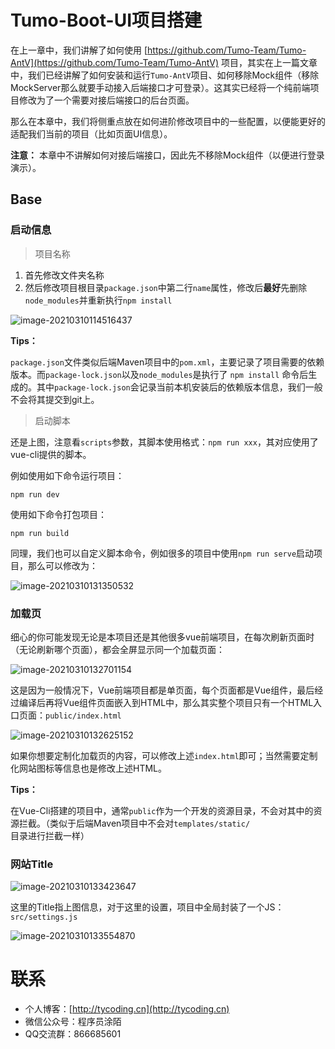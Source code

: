 # Tumo-Boot-UI项目搭建

在上一章中，我们讲解了如何使用 [https://github.com/Tumo-Team/Tumo-AntV](https://github.com/Tumo-Team/Tumo-AntV) 项目，其实在上一篇文章中，我们已经讲解了如何安装和运行`Tumo-AntV`项目、如何移除Mock组件（移除MockServer那么就要手动接入后端接口才可登录）。这其实已经将一个纯前端项目修改为了一个需要对接后端接口的后台页面。

那么在本章中，我们将侧重点放在如何进阶修改项目中的一些配置，以便能更好的适配我们当前的项目（比如页面UI信息）。

**注意：** 本章中不讲解如何对接后端接口，因此先不移除Mock组件（以便进行登录演示）。

## Base

### 启动信息

> 项目名称

1. 首先修改文件夹名称
2. 然后修改项目根目录`package.json`中第二行`name`属性，修改后**最好**先删除`node_modules`并重新执行`npm install`

![image-20210310114516437](http://cdn.tycoding.cn/20210310114522.png)

**Tips：**

`package.json`文件类似后端Maven项目中的`pom.xml`，主要记录了项目需要的依赖版本。而`package-lock.json`以及`node_modules`是执行了 `npm install` 命令后生成的。其中`package-lock.json`会记录当前本机安装后的依赖版本信息，我们一般不会将其提交到git上。

> 启动脚本

还是上图，注意看`scripts`参数，其脚本使用格式：`npm run xxx`，其对应使用了vue-cli提供的脚本。

例如使用如下命令运行项目：

```shell
npm run dev
```

使用如下命令打包项目：

```shell
npm run build
```

同理，我们也可以自定义脚本命令，例如很多的项目中使用`npm run serve`启动项目，那么可以修改为：

![image-20210310131350532](http://cdn.tycoding.cn/20210310133631.png)

### 加载页

细心的你可能发现无论是本项目还是其他很多vue前端项目，在每次刷新页面时（无论刷新哪个页面），都会全屏显示同一个加载页面：

![image-20210310132701154](http://cdn.tycoding.cn/20210310133634.png)

这是因为一般情况下，Vue前端项目都是单页面，每个页面都是Vue组件，最后经过编译后再将Vue组件页面嵌入到HTML中，那么其实整个项目只有一个HTML入口页面：`public/index.html`

![image-20210310132625152](http://cdn.tycoding.cn/20210310133626.png)

如果你想要定制化加载页的内容，可以修改上述`index.html`即可；当然需要定制化网站图标等信息也是修改上述HTML。

**Tips：**

在Vue-Cli搭建的项目中，通常`public`作为一个开发的资源目录，不会对其中的资源拦截。（类似于后端Maven项目中不会对`templates/static/`目录进行拦截一样）

### 网站Title

![image-20210310133423647](http://cdn.tycoding.cn/20210310133621.png)

这里的Title指上图信息，对于这里的设置，项目中全局封装了一个JS：`src/settings.js`

![image-20210310133554870](http://cdn.tycoding.cn/20210310133554.png)

# 联系

- 个人博客：[http://tycoding.cn](http://tycoding.cn)
- 微信公众号：程序员涂陌
- QQ交流群：866685601
